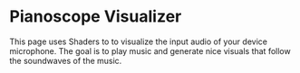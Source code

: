 # Pianoscope Visualizer

This page uses Shaders to to visualize the input audio of your device microphone. The goal is to play music and generate nice visuals that follow the soundwaves of the music.
